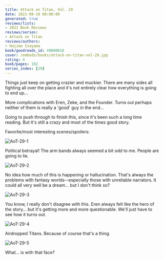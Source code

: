 ```yaml
---
title: Attack on Titan, Vol. 29
date: 2021-08-19 00:00:00
generated: true
reviews/lists:
- 2021 Book Reviews
reviews/series:
- Attack on Titan
reviews/authors:
- Hajime Isayama
book/goodreads_id: 49000818
cover: /embeds/books/attack-on-titan-vol-29.jpg
rating: 4
book/pages: 192
series_index: [29]
---
```

Things just keep on getting crazier and muckier. There are many sides all fighting all over the place and it's not entirely clear how everything is going to end up...  

More complications with Eren, Zeke, and the Founder. Turns out perhaps neither of them is really a 'good' guy in the end...  

<!--more-->

Going to push through to finish this, since it's been such a long time reading. But it's still a crazy and most of the times good story.  

Favorite/most interesting scenes/spoilers:  

![AoT-29-1](/embeds/books/attachments/aot-29-1.png)  

Political betrayal! The arm bands always seemed a bit odd to me. People are going to lie.  

![AoT-29-2](/embeds/books/attachments/aot-29-2.png)  

No idea how much of this is happening or hallucination. That's always the problems with fantasy worlds--especially those with unreliable narrators. It could all very well be a dream... but I don't think so?  

![AoT-29-3](/embeds/books/attachments/aot-29-3.png)  

You know, I really don't disagree with this. Eren always felt like the hero of the story... but it's getting more and more questionable. We'll just have to see how it turns out.  

![AoT-29-4](/embeds/books/attachments/aot-29-4.png)  

Airdropped Titans. Because of course that's a thing.  

![AoT-29-5](/embeds/books/attachments/aot-29-5.png)  

What... is with that face?